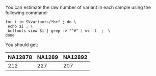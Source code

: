You can estimate the raw number of variant in each sample using the following command:

```
for i in SVvariants/*bcf ; do \
 echo $i ; \
 bcftools view $i | grep -v "^#" | wc -l  ;  \
done
```

You should get:

|NA12878|NA1289|NA12892|
|--|--|--|
|212|227|207|

